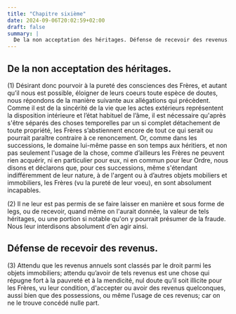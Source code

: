 ```yaml
---
title: "Chapitre sixième"
date: 2024-09-06T20:02:59+02:00
draft: false
summary: |
  De la non acceptation des héritages. Défense de recevoir des revenus.
--- 
```

  
## De la non acceptation des héritages.

(1) Désirant donc pourvoir à la pureté des consciences des Frères, et autant qu’il nous est possible, éloigner de leurs coeurs toute espèce de doutes, nous répondons de la manière suivante aux allégations qui précèdent. Comme il est de la sincérité de la vie que les actes extérieurs représentent la disposition intérieure et l’état habituel de l’âme, il est nécessaire qu'après s'être séparés des choses temporelles par un si complet détachement de toute propriété, les Frères s’abstiennent encore de tout ce qui serait ou pourrait paraître contraire à ce renoncement. Or, comme dans les successions, le domaine lui-même passe en son temps aux héritiers, et non pas seulement l'usage de la chose, comme d’ailleurs les Frères ne peuvent rien acquérir, ni en particulier pour eux, ni en commun pour leur Ordre, nous disons et déclarons que, pour ces successions, même s'étendant indifféremment de leur nature, à de l'argent ou à d’autres objets mobiliers et immobiliers, les Frères (vu la pureté de leur voeu), en sont absolument incapables.

(2) Il ne leur est pas permis de se faire laisser en manière et sous forme de legs, ou de recevoir, quand même on l'aurait donnée, la valeur de tels héritages, ou une portion si notable qu'on y pourrait présumer de la fraude. Nous leur interdisons absolument d’en agir ainsi.

## Défense de recevoir des revenus.

(3) Attendu que les revenus annuels sont classés par le droit parmi les objets immobiliers; attendu qu’avoir de tels revenus est une chose qui répugne fort à la pauvreté et à la mendicité, nul doute qu’il soit illicite pour les Frères, vu leur condition, d'accepter ou avoir des revenus quelconques, aussi bien que des possessions, ou même l’usage de ces revenus; car on ne le trouve concédé nulle part.


